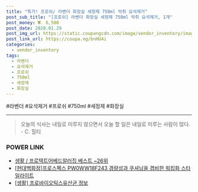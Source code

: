```yaml
--- 
title: "특가! 프로쉬/ 라벤더 화장실 세정제 750ml 악취 요석제거" 
post_sub_title: "[프로쉬] 라벤더 화장실 세정제 750ml 악취 요석제거, 1개" 
post_money: ₩. 6,500 
post_date: 2020.01.29 
post_img_url: https://static.coupangcdn.com/image/vendor_inventory/images/2016/11/23/16/0/0e7b9eea-06d9-4166-baab-e5dc3a78cdf5.jpg 
post_link_url: https://coupa.ng/bnHU4i 
categories: 
  - vendor_inventory 
tags: 
  - 라벤더 
  - 요석제거 
  - 프로쉬 
  - 750ml 
  - 세정제 
  - 화장실 
--- 
```

  #라벤더 #요석제거 #프로쉬 #750ml #세정제 #화장실 
<hr> 

> 오늘의 식사는 내일로 미루지 않으면서 오늘 할 일은 내일로 미루는 사람이 많다. - C. 힐티 


### POWER LINK

* <a href="https://blog.naver.com/santokki14/221779664821" target="_blank">생활 / 프로텍트어베드알러집 베스트 ~26위</a>
* <a href="https://blog.naver.com/fasyy4321/221786009177" target="_blank">[현대백화점]프로스펙스 PW0WW18F243 경량성과 쿠셔닝을 겸비한 워킹화 스타일라이트 </a>
* <a href="https://blog.naver.com/sakai111/221759218095" target="_blank"> [생활] 프로바이오틱스유산균 정보 </a>
